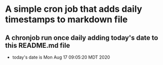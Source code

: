 A simple cron job that adds daily timestamps to markdown file
============================================================
## A chronjob run once daily adding today's date to this README.md file
* today's date is Mon Aug 17 09:05:20 MDT 2020
